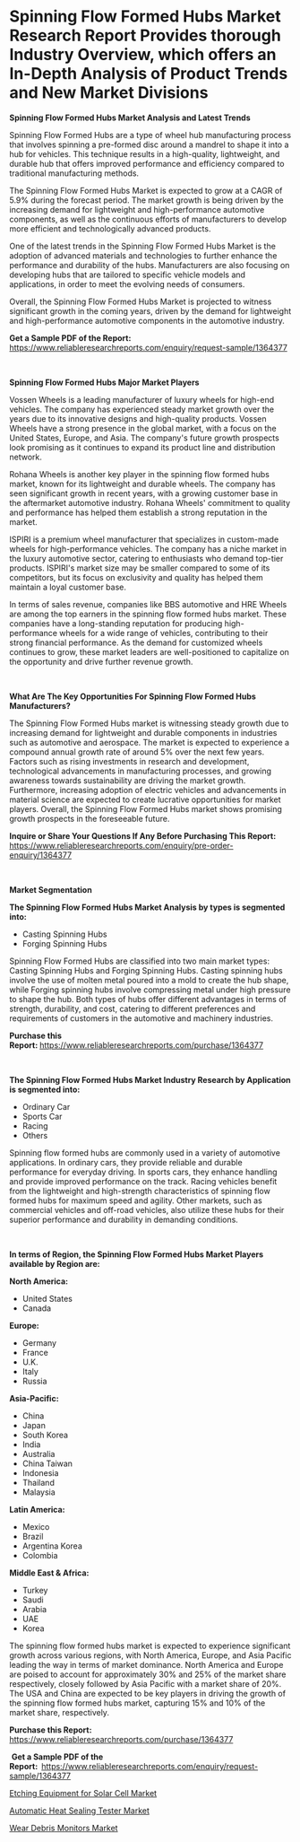 <p><h1>Spinning Flow Formed Hubs Market Research Report Provides thorough Industry Overview, which offers an In-Depth Analysis of Product Trends and New Market Divisions</h1></p><p><strong>Spinning Flow Formed Hubs Market Analysis and Latest Trends</strong></p>
<p><p>Spinning Flow Formed Hubs are a type of wheel hub manufacturing process that involves spinning a pre-formed disc around a mandrel to shape it into a hub for vehicles. This technique results in a high-quality, lightweight, and durable hub that offers improved performance and efficiency compared to traditional manufacturing methods.</p><p>The Spinning Flow Formed Hubs Market is expected to grow at a CAGR of 5.9% during the forecast period. The market growth is being driven by the increasing demand for lightweight and high-performance automotive components, as well as the continuous efforts of manufacturers to develop more efficient and technologically advanced products.</p><p>One of the latest trends in the Spinning Flow Formed Hubs Market is the adoption of advanced materials and technologies to further enhance the performance and durability of the hubs. Manufacturers are also focusing on developing hubs that are tailored to specific vehicle models and applications, in order to meet the evolving needs of consumers.</p><p>Overall, the Spinning Flow Formed Hubs Market is projected to witness significant growth in the coming years, driven by the demand for lightweight and high-performance automotive components in the automotive industry.</p></p>
<p><strong>Get a Sample PDF of the Report:&nbsp;</strong> <a href="https://www.reliableresearchreports.com/enquiry/request-sample/1364377">https://www.reliableresearchreports.com/enquiry/request-sample/1364377</a></p>
<p>&nbsp;</p>
<p><strong>Spinning Flow Formed Hubs Major Market Players</strong></p>
<p><p>Vossen Wheels is a leading manufacturer of luxury wheels for high-end vehicles. The company has experienced steady market growth over the years due to its innovative designs and high-quality products. Vossen Wheels have a strong presence in the global market, with a focus on the United States, Europe, and Asia. The company's future growth prospects look promising as it continues to expand its product line and distribution network.</p><p>Rohana Wheels is another key player in the spinning flow formed hubs market, known for its lightweight and durable wheels. The company has seen significant growth in recent years, with a growing customer base in the aftermarket automotive industry. Rohana Wheels' commitment to quality and performance has helped them establish a strong reputation in the market.</p><p>ISPIRI is a premium wheel manufacturer that specializes in custom-made wheels for high-performance vehicles. The company has a niche market in the luxury automotive sector, catering to enthusiasts who demand top-tier products. ISPIRI's market size may be smaller compared to some of its competitors, but its focus on exclusivity and quality has helped them maintain a loyal customer base.</p><p>In terms of sales revenue, companies like BBS automotive and HRE Wheels are among the top earners in the spinning flow formed hubs market. These companies have a long-standing reputation for producing high-performance wheels for a wide range of vehicles, contributing to their strong financial performance. As the demand for customized wheels continues to grow, these market leaders are well-positioned to capitalize on the opportunity and drive further revenue growth.</p></p>
<p>&nbsp;</p>
<p><strong>What Are The Key Opportunities For Spinning Flow Formed Hubs Manufacturers?</strong></p>
<p><p>The Spinning Flow Formed Hubs market is witnessing steady growth due to increasing demand for lightweight and durable components in industries such as automotive and aerospace. The market is expected to experience a compound annual growth rate of around 5% over the next few years. Factors such as rising investments in research and development, technological advancements in manufacturing processes, and growing awareness towards sustainability are driving the market growth. Furthermore, increasing adoption of electric vehicles and advancements in material science are expected to create lucrative opportunities for market players. Overall, the Spinning Flow Formed Hubs market shows promising growth prospects in the foreseeable future.</p></p>
<p><strong>Inquire or Share Your Questions If Any Before Purchasing This Report:</strong> <a href="https://www.reliableresearchreports.com/enquiry/pre-order-enquiry/1364377">https://www.reliableresearchreports.com/enquiry/pre-order-enquiry/1364377</a></p>
<p>&nbsp;</p>
<p><strong>Market Segmentation</strong></p>
<p><strong>The Spinning Flow Formed Hubs Market Analysis by types is segmented into:</strong></p>
<p><ul><li>Casting Spinning Hubs</li><li>Forging Spinning Hubs</li></ul></p>
<p><p>Spinning Flow Formed Hubs are classified into two main market types: Casting Spinning Hubs and Forging Spinning Hubs. Casting spinning hubs involve the use of molten metal poured into a mold to create the hub shape, while Forging spinning hubs involve compressing metal under high pressure to shape the hub. Both types of hubs offer different advantages in terms of strength, durability, and cost, catering to different preferences and requirements of customers in the automotive and machinery industries.</p></p>
<p><strong>Purchase this Report:&nbsp;</strong><a href="https://www.reliableresearchreports.com/purchase/1364377">https://www.reliableresearchreports.com/purchase/1364377</a></p>
<p>&nbsp;</p>
<p><strong>The Spinning Flow Formed Hubs Market Industry Research by Application is segmented into:</strong></p>
<p><ul><li>Ordinary Car</li><li>Sports Car</li><li>Racing</li><li>Others</li></ul></p>
<p><p>Spinning flow formed hubs are commonly used in a variety of automotive applications. In ordinary cars, they provide reliable and durable performance for everyday driving. In sports cars, they enhance handling and provide improved performance on the track. Racing vehicles benefit from the lightweight and high-strength characteristics of spinning flow formed hubs for maximum speed and agility. Other markets, such as commercial vehicles and off-road vehicles, also utilize these hubs for their superior performance and durability in demanding conditions.</p></p>
<p>&nbsp;</p>
<p><strong>In terms of Region, the Spinning Flow Formed Hubs Market Players available by Region are:</strong></p>
<p>
    <p> <strong> North America: </strong>
        <ul>
            <li>United States</li>
            <li>Canada</li>
        </ul>
        </p> 
    <p> <strong> Europe: </strong>
        <ul>
            <li>Germany</li>
            <li>France</li>
            <li>U.K.</li>
            <li>Italy</li>
            <li>Russia</li>
        </ul>
        </p> 
    <p> <strong> Asia-Pacific: </strong>
        <ul>
            <li>China</li>
            <li>Japan</li>
            <li>South Korea</li>
            <li>India</li>
            <li>Australia</li>
            <li>China Taiwan</li>
            <li>Indonesia</li>
            <li>Thailand</li>
            <li>Malaysia</li>
        </ul>
        </p> 
    <p> <strong> Latin America: </strong>
        <ul>
            <li>Mexico</li>
            <li>Brazil</li>
            <li>Argentina Korea</li>
            <li>Colombia</li>
        </ul>
        </p> 
    <p> <strong> Middle East & Africa: </strong>
        <ul>
            <li>Turkey</li>
            <li>Saudi</li>
            <li>Arabia</li>
            <li>UAE</li>
            <li>Korea</li>
        </ul>
    </p>
    </p>
<p><p>The spinning flow formed hubs market is expected to experience significant growth across various regions, with North America, Europe, and Asia Pacific leading the way in terms of market dominance. North America and Europe are poised to account for approximately 30% and 25% of the market share respectively, closely followed by Asia Pacific with a market share of 20%. The USA and China are expected to be key players in driving the growth of the spinning flow formed hubs market, capturing 15% and 10% of the market share, respectively.</p></p>
<p><strong>Purchase this Report: </strong><a href="https://www.reliableresearchreports.com/purchase/1364377">https://www.reliableresearchreports.com/purchase/1364377</a></p>
<p>&nbsp;<strong>Get a Sample PDF of the Report:&nbsp;&nbsp;</strong><a href="https://www.reliableresearchreports.com/enquiry/request-sample/1364377">https://www.reliableresearchreports.com/enquiry/request-sample/1364377</a></p>
<p><strong></strong></p>
<p><p><a href="https://view.publitas.com/reportprime-1/etching-equipment-for-solar-cell-market-size-growth-and-forecast-from-2023-2030/">Etching Equipment for Solar Cell Market</a></p><p><a href="https://view.publitas.com/reportprime-1/automatic-heat-sealing-tester-market-size-global-industry-overview-market-segmentation-and-forecast-2023-to-2030/">Automatic Heat Sealing Tester Market</a></p><p><a href="https://view.publitas.com/reportprime-1/wear-debris-monitors-market-size-share-trends-analysis-report-by-application-regional-outlook-competitive-strategies-and-segment-forecasts-2023-2030/">Wear Debris Monitors Market</a></p></p>
